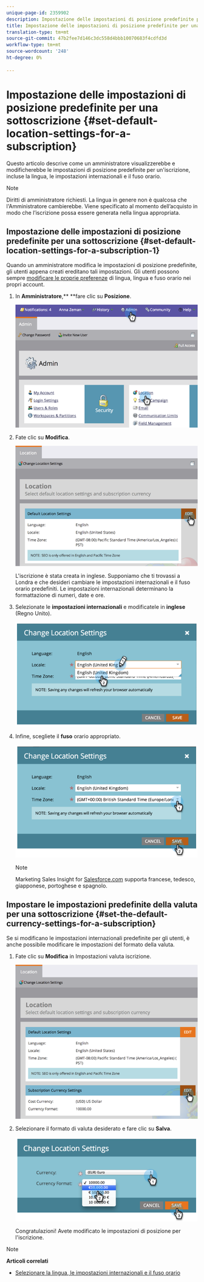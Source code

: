 ```yaml
---
unique-page-id: 2359902
description: Impostazione delle impostazioni di posizione predefinite per un'iscrizione - Documenti Marketo - Documentazione prodotto
title: Impostazione delle impostazioni di posizione predefinite per una sottoscrizione
translation-type: tm+mt
source-git-commit: 47b2fee7d146c3dc558d4bbb10070683f4cdfd3d
workflow-type: tm+mt
source-wordcount: '248'
ht-degree: 0%

---
```



# Impostazione delle impostazioni di posizione predefinite per una sottoscrizione {#set-default-location-settings-for-a-subscription}

Questo articolo descrive come un amministratore visualizzerebbe e modificherebbe le impostazioni di posizione predefinite per un&#39;iscrizione, incluse la lingua, le impostazioni internazionali e il fuso orario.

>[!NOTE]
>
>Diritti di amministratore richiesti. La lingua in genere non è qualcosa che l&#39;Amministratore cambierebbe. Viene specificato al momento dell’acquisto in modo che l’iscrizione possa essere generata nella lingua appropriata.

## Impostazione delle impostazioni di posizione predefinite per una sottoscrizione {#set-default-location-settings-for-a-subscription-1}

Quando un amministratore modifica le impostazioni di posizione predefinite, gli utenti appena creati ereditano tali impostazioni. Gli utenti possono sempre [modificare le proprie preferenze](select-your-language-locale-and-time-zone.md) di lingua, lingua e fuso orario nei propri account.

1. In **Amministratore**,** **fare clic su **Posizione**.

   ![](assets/image2014-11-7-11-3a39-3a17.png)

1. Fate clic su **Modifica**.

   ![](assets/image2014-11-7-11-3a40-3a39.png)

   L&#39;iscrizione è stata creata in inglese. Supponiamo che ti trovassi a Londra e che desideri cambiare le impostazioni internazionali e il fuso orario predefiniti. Le impostazioni internazionali determinano la formattazione di numeri, date e ore.

1. Selezionate le **impostazioni internazionali** e modificatele in **inglese** (Regno Unito).

   ![](assets/image2014-11-7-11-3a51-3a26.png)

1. Infine, scegliete il **fuso** orario appropriato.

   ![](assets/image2014-11-7-14-3a42-3a34.png)

   >[!NOTE]
   >
   >Marketing Sales Insight for [Salesforce.com](http://salesforce.com/) supporta francese, tedesco, giapponese, portoghese e spagnolo.

## Impostare le impostazioni predefinite della valuta per una sottoscrizione {#set-the-default-currency-settings-for-a-subscription}

Se si modificano le impostazioni internazionali predefinite per gli utenti, è anche possibile modificare le impostazioni del formato della valuta.

1. Fate clic su **Modifica** in Impostazioni valuta iscrizione.

   ![](assets/image2014-11-7-15-3a50-3a33.png)

1. Selezionare il formato di valuta desiderato e fare clic su **Salva**.

   ![](assets/image2014-11-7-15-3a58-3a21.png)

   Congratulazioni! Avete modificato le impostazioni di posizione per l&#39;iscrizione.

>[!NOTE]
>
>**Articoli correlati**
>
>* [Selezionare la lingua, le impostazioni internazionali e il fuso orario](select-your-language-locale-and-time-zone.md)

>




